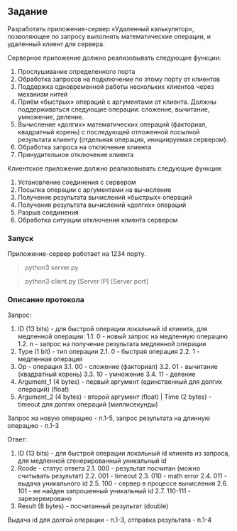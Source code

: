 
## Задание

Разработать приложение-сервер «Удаленный калькулятор»,
позволяющее по запросу выполнять математические операции, и удаленный клиент для сервера.

Серверное приложение должно реализовывать следующие функции:
1) Прослушивание определенного порта
2) Обработка запросов на подключение по этому порту от клиентов
3) Поддержка одновременной работы нескольких клиентов через механизм нитей
4) Приём «быстрых» операций с аргументами от клиента. Должны поддерживаться следующие операции: сложение, вычитание, умножение, деление.
5) Вычисление «долгих» математических операций (факториал, квадратный корень) с последующей отложенной посылкой результата
клиенту (отдельная операция, инициируемая сервером).
6) Обработка запроса на отключение клиента
7) Принудительное отключение клиента

Клиентское приложение должно реализовывать следующие функции: 
1) Установление соединения с сервером
2) Посылка операции с аргументами на вычисление
3) Получение результата вычислений «быстрых» операций
4) Получения результата вычислений «долгих» операций
5) Разрыв соединения
6) Обработка ситуации отключения клиента сервером

### Запуск
Приложение-сервер работает на 1234 порту.
>python3 server.py

>python3 client.py [Server IP] [Server port]

### Описание протокола
Запрос:
1. ID (13 bits) - для быстрой операции локальный id клиента, для медленной операции:
1.1. 0 - новый запрос на медленную операцию
1.2. n - запрос на получение результата медленной операции 
2. Type (1 bit) - тип операции
2.1. 0 - быстрая операция
2.2. 1 - медленная операция
3. Op - операция
3.1. 00 - сложение (факториал)
3.2. 01 - вычитание (квадратный корень)
3.3. 10 - умножение
3.4. 11 - деление
4. Argument_1 (4 bytes) - первый аргумент (единственный для долгих операций) (float)
5. Argument_2 (4 bytes) - второй аргумент (float) | Time (2 bytes) - timeout для долгих операций (миллисекунды)

Запрос на новую операцию - п.1-5, запрос результата на длинную операцию - п.1-3

Ответ:
1. ID (13 bits) - для быстрой операции локальный id клиента из запроса, для медленной сгенерированный уникальный id
2. Rcode - статус ответа
2.1. 000 - результат посчитан (можно считывать результат)
2.2. 001 - timeout
2.3. 010 - math error
2.4. 011 - выдача уникального id
2.5. 100 - сервер в процессе вычисления
2.6. 101 - не найден запрошенный уникальный id
2.7. 110-111 - зарезервировано 
4. Result (8 bytes) - посчитанный результат (double)

Выдача id для долгой операции - п.1-3, отправка результата - п.1-4

